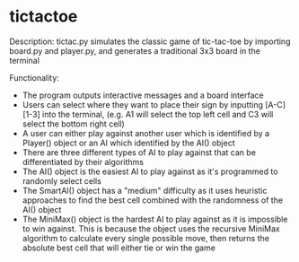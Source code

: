 # tictactoe

Description: tictac.py simulates the classic game of tic-tac-toe by importing board.py and player.py, and generates a traditional 3x3 board in the terminal

Functionality:
- The program outputs interactive messages and a board interface
- Users can select where they want to place their sign by inputting [A-C][1-3] into the terminal, (e.g. A1 will select the top left cell and C3 will select the bottom right cell)
- A user can either play against another user which is identified by a Player() object or an AI which identified by the AI() object
- There are three different types of AI to play against that can be differentiated by their algorithms
- The AI() object is the easiest AI to play against as it's programmed to randomly select cells
- The SmartAI() object has a "medium" difficulty as it uses heuristic approaches to find the best cell combined with the randomness of the AI() object
- The MiniMax() object is the hardest AI to play against as it is impossible to win against. This is because the object uses the recursive MiniMax algorithm to calculate every single possible move, then returns the absolute best cell that will either tie or win the game
